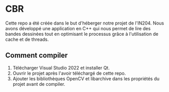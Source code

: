 # CBR

Cette repo a été créée dans le but d'héberger notre projet de l'IN204. Nous avons développé une application en C++ qui nous permet de lire des bandes dessinées tout en optimisant le processus grâce à l'utilisation de cache et de threads.
## Comment compiler
1. Télécharger Visual Studio 2022 et installer Qt.
2. Ouvrir le projet après l'avoir téléchargé de cette repo.
3. Ajouter les bibliothèques OpenCV et libarchive dans les propriétés du projet avant de compiler.
